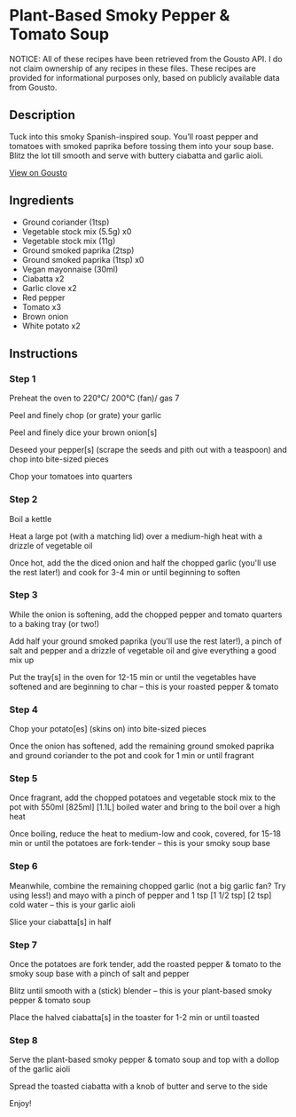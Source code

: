 # Plant-Based Smoky Pepper & Tomato Soup

NOTICE: All of these recipes have been retrieved from the Gousto API. I do not claim ownership of any recipes in these files. These recipes are provided for informational purposes only, based on publicly available data from Gousto.

## Description

Tuck into this smoky Spanish-inspired soup. You’ll roast pepper and tomatoes with smoked paprika before tossing them into your soup base. Blitz the lot till smooth and serve with buttery ciabatta and garlic aioli.

[View on Gousto](https://www.gousto.co.uk/recipes/cookbook/plant-based-smoky-pepper-tomato-soup)

## Ingredients

- Ground coriander (1tsp)
- Vegetable stock mix (5.5g) x0
- Vegetable stock mix (11g)
- Ground smoked paprika (2tsp)
- Ground smoked paprika (1tsp) x0
- Vegan mayonnaise (30ml)
- Ciabatta x2
- Garlic clove x2
- Red pepper
- Tomato x3
- Brown onion
- White potato x2

## Instructions


### Step 1

Preheat the oven to 220°C/ 200°C (fan)/ gas 7

Peel and finely chop (or grate) your garlic

Peel and finely dice your brown onion[s]

Deseed your pepper[s] (scrape the seeds and pith out with a teaspoon) and chop into bite-sized pieces

Chop your tomatoes into quarters


### Step 2

Boil a kettle

Heat a large pot (with a matching lid) over a medium-high heat with a drizzle of vegetable oil

Once hot, add the the diced onion and half the chopped garlic (you'll use the rest later!) and cook for 3-4 min or until beginning to soften


### Step 3

While the onion is softening, add the chopped pepper and tomato quarters to a baking tray (or two!)

Add half your ground smoked paprika (you'll use the rest later!), a pinch of salt and pepper and a drizzle of vegetable oil and give everything a good mix up

Put the tray[s] in the oven for 12-15 min or until the vegetables have softened and are beginning to char – this is your roasted pepper & tomato


### Step 4

Chop your potato[es] (skins on) into bite-sized pieces

Once the onion has softened, add the remaining ground smoked paprika and ground coriander to the pot and cook for 1 min or until fragrant


### Step 5

Once fragrant, add the chopped potatoes and vegetable stock mix to the pot with 550ml <span class="text-purple">[825ml]</span> <span class="text-danger">[1.1L]</span> boiled water and bring to the boil over a high heat

Once boiling, reduce the heat to medium-low and cook, covered, for 15-18 min or until the potatoes are fork-tender – this is your smoky soup base


### Step 6

Meanwhile, combine the remaining chopped garlic (not a big garlic fan? Try using less!) and mayo with a pinch of pepper and 1 tsp <span class="text-purple">[1 1/2 tsp]</span> <span class="text-danger">[2 tsp]</span> cold water – this is your garlic aioli

Slice your ciabatta[s] in half


### Step 7

Once the potatoes are fork tender, add the roasted pepper & tomato to the smoky soup base with a pinch of salt and pepper

Blitz until smooth with a (stick) blender – this is your plant-based smoky pepper & tomato soup

Place the halved ciabatta[s] in the toaster for 1-2 min or until toasted

### Step 8

Serve the plant-based smoky pepper & tomato soup and top with a dollop of the garlic aioli

Spread the toasted ciabatta with a knob of butter and serve to the side

Enjoy!

